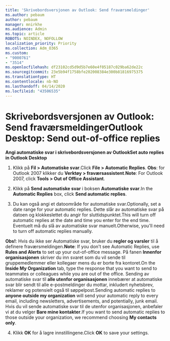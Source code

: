 ```yaml
---
title: 'Skrivebordsversjonen av Outlook: Send fraværsmeldinger'
ms.author: pebaum
author: pebaum
manager: mnirkhe
ms.audience: Admin
ms.topic: article
ROBOTS: NOINDEX, NOFOLLOW
localization_priority: Priority
ms.collection: Adm_O365
ms.custom:
- "9000761"
- "3514"
ms.openlocfilehash: df23102cd5d9d5b7e60e4f05187c029ba62de22c
ms.sourcegitcommit: 23e5b94f1758bfe202008384e300b81816975375
ms.translationtype: HT
ms.contentlocale: nb-NO
ms.lasthandoff: 04/14/2020
ms.locfileid: "43506535"
---
```

# <a name="outlook-desktop-send-out-of-office-replies"></a><span data-ttu-id="b2fd2-102">Skrivebordsversjonen av Outlook: Send fraværsmeldinger</span><span class="sxs-lookup"><span data-stu-id="b2fd2-102">Outlook Desktop: Send out-of-office replies</span></span>

<span data-ttu-id="b2fd2-103">**Angi automatiske svar i skrivebordsversjonen av Outlook**</span><span class="sxs-lookup"><span data-stu-id="b2fd2-103">**Set auto replies in Outlook Desktop**</span></span>

1. <span data-ttu-id="b2fd2-104">Klikk på **Fil > Automatiske svar**.</span><span class="sxs-lookup"><span data-stu-id="b2fd2-104">Click **File > Automatic Replies**.</span></span> <span data-ttu-id="b2fd2-105">**Obs**: for Outlook 2007 klikker du **Verktøy > fraværsassistent**.</span><span class="sxs-lookup"><span data-stu-id="b2fd2-105">**Note**: For Outlook 2007, click **Tools > Out of Office Assistant**.</span></span>

2. <span data-ttu-id="b2fd2-106">Klikk på **Send automatiske svar** i boksen **Automatiske svar**.</span><span class="sxs-lookup"><span data-stu-id="b2fd2-106">In the **Automatic Replies** box, click **Send automatic replies**.</span></span>

3. <span data-ttu-id="b2fd2-107">Du kan også angi et datoområde for automatiske svar.</span><span class="sxs-lookup"><span data-stu-id="b2fd2-107">Optionally, set a date range for your automatic replies.</span></span> <span data-ttu-id="b2fd2-108">Dette slår av automatiske svar på datoen og klokkeslettet du angir for sluttidspunktet.</span><span class="sxs-lookup"><span data-stu-id="b2fd2-108">This will turn off automatic replies at the date and time you enter for the end time.</span></span> <span data-ttu-id="b2fd2-109">Eventuelt må du slå av automatiske svar manuelt.</span><span class="sxs-lookup"><span data-stu-id="b2fd2-109">Otherwise, you'll need to turn off automatic replies manually.</span></span>

<span data-ttu-id="b2fd2-110">**Obs!**: Hvis du ikke ser Automatiske svar, bruker du **regler og varsler** til å definere fraværsmeldingen.</span><span class="sxs-lookup"><span data-stu-id="b2fd2-110">**Note**: If you don't see Automatic Replies, use **Rules and Alerts** to set up your out-of-office message.</span></span> <span data-ttu-id="b2fd2-111">På fanen **Innenfor organisasjonen** skriver du inn svaret som du vil sende til gruppemedlemmer eller kollegaer mens du er borte fra kontoret.</span><span class="sxs-lookup"><span data-stu-id="b2fd2-111">On the **Inside My Organization** tab, type the response that you want to send to teammates or colleagues while you are out of the office.</span></span> <span data-ttu-id="b2fd2-112">Sending av automatiske svar til **alle utenfor organisasjonen** innebærer at automatiske svar blir sendt til alle e-postmeldinger du mottar, inkludert nyhetsbrev, reklamer og potensielt også til søppelpost.</span><span class="sxs-lookup"><span data-stu-id="b2fd2-112">Sending automatic replies to **anyone outside my organization** will send your automatic reply to every email, including newsletters, advertisements, and potentially, junk email.</span></span> <span data-ttu-id="b2fd2-113">Hvis du vil sende automatiske svar til de utenfor organisasjonen, anbefaler vi at du velger **Bare mine kontakter**.</span><span class="sxs-lookup"><span data-stu-id="b2fd2-113">If you want to send automatic replies to those outside your organization, we recommend choosing **My contacts only**.</span></span>

4. <span data-ttu-id="b2fd2-114">Klikk **OK** for å lagre innstillingene.</span><span class="sxs-lookup"><span data-stu-id="b2fd2-114">Click **OK** to save your settings.</span></span>

